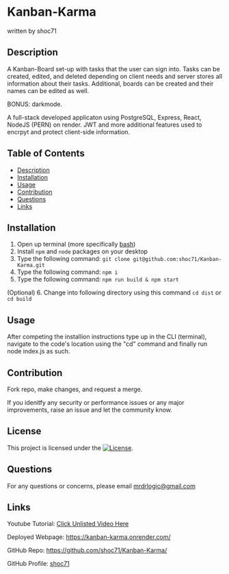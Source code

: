 # Kanban-Karma
written by shoc71

## Description
A Kanban-Board set-up with tasks that the user can sign into. Tasks can be created, edited, and deleted depending on client needs and server stores all information about their tasks. Additional, boards can be created and their names can be edited as well. 

BONUS: darkmode.

A full-stack developed applicaton using PostgreSQL, Express, React, NodeJS (PERN) on render. JWT and more additional features used to encrpyt and protect client-side information.

## Table of Contents
- [Description](#description)
- [Installation](#installation)
- [Usage](#usage)
- [Contribution](#contribution)
- [Questions](#questions)
- [Links](#links)

## Installation
1. Open up terminal (more specifically [bash](https://www.youtube.com/watch?v=3eu67g3PTdk))
2. Install ```npm``` and ```node``` packages on your desktop
3. Type the following command: ```git clone git@github.com:shoc71/Kanban-Karma.git```
4. Type the following command: ```npm i ``` 
5. Type the following command: ```npm run build & npm start ``` 

(Optional)
6. Change into following directory using this command ```cd dist``` or ```cd build```

## Usage

After competing the installion instructions type up in the CLI (terminal), navigate to the code's location using the "cd" command and finally run node index.js as such.

## Contribution

Fork repo, make changes, and request a merge.

If you idenitfy any security or performance issues or any major improvements, raise an issue and let the community know.

## License
This project is licensed under the [![License](https://opensource.org/licenses/Apache-2.0)](https://opensource.org/licenses/Apache-2.0).

## Questions
For any questions or concerns, please email mrdrlogic@gmail.com

## Links
Youtube Tutorial: [Click Unlisted Video Here](#)

Deployed Webpage: https://kanban-karma.onrender.com/

GitHub Repo: https://github.com/shoc71/Kanban-Karma/

GitHub Profile: [shoc71](https://github.com/shoc71)

